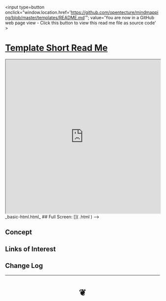 <span style=display:none; >[You are now in a GitHub source code view - click this link to view Read Me file as a web page]( https://opentecture.github.io/#mindmapping/README.md "View file as a web page." ) </span>
<input type=button onclick="window.location.href='https://github.com/opentecture/mindmapping/blob/master/templates/README.md'";
value='You are now in a GitHub web page view - Click this button to view this read me file as source code' >

# [Template Short Read Me]( #README.md )

<!-->
<iframe src=https://pushme-pullyou.github.io/tootoo-templates/basic-html.html width=100% height=500px ></iframe>
_basic-html.html_
<span style="display: none" >Iframes are not viewable in GitHub source code view</span>

## Full Screen: []( .html )


-->


## Concept


## Links of Interest


## Change Log


***


# <center title="hello!" ><a href=javascript:window.scrollTo(0,0); style=text-decoration:none; > ❦ </a></center>
